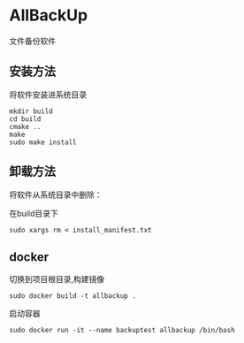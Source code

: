 # AllBackUp
文件备份软件
## 安装方法
将软件安装进系统目录
```shell
mkdir build
cd build
cmake ..
make
sudo make install
```
## 卸载方法
将软件从系统目录中删除：

在build目录下
```shell
sudo xargs rm < install_manifest.txt
```
## docker
切换到项目根目录,构建镜像
```shell
sudo docker build -t allbackup .
```
启动容器
```shell
sudo docker run -it --name backuptest allbackup /bin/bash
```